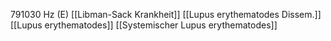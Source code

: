 791030 Hz (E)
[[Libman-Sack Krankheit]]
[[Lupus erythematodes Dissem.]]
[[Lupus erythematodes]]
[[Systemischer Lupus erythematodes]]
